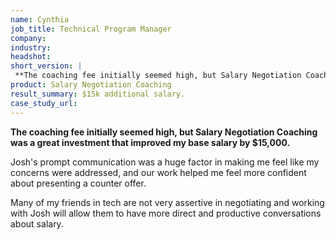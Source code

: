 ```yaml
---
name: Cynthia
job_title: Technical Program Manager
company: 
industry: 
headshot: 
short_version: |
 **The coaching fee initially seemed high, but Salary Negotiation Coaching was a great investment that improved my base salary by $15,000.**
product: Salary Negotiation Coaching
result_summary: $15k additional salary.
case_study_url: 
---
```


**The coaching fee initially seemed high, but Salary Negotiation Coaching was a great investment that improved my base salary by $15,000.**

Josh's prompt communication was a huge factor in making me feel like my concerns were addressed, and our work helped me feel more confident about presenting a counter offer.

Many of my friends in tech are not very assertive in negotiating and working with Josh will allow them to have more direct and productive conversations about salary.